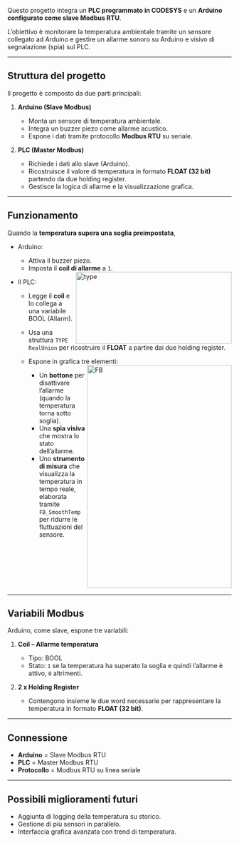 Questo progetto integra un **PLC programmato in CODESYS** e un **Arduino configurato come slave Modbus RTU**.

L’obiettivo è monitorare la temperatura ambientale tramite un sensore collegato ad Arduino e gestire un allarme sonoro su Arduino e visivo di segnalazione (spia) sul PLC.

---

## Struttura del progetto

Il progetto è composto da due parti principali:

1. **Arduino (Slave Modbus)**

   * Monta un sensore di temperatura ambientale.
   * Integra un buzzer piezo come allarme acustico.
   * Espone i dati tramite protocollo **Modbus RTU** su seriale.

2. **PLC (Master Modbus)**

   * Richiede i dati allo slave (Arduino).
   * Ricostruisce il valore di temperatura in formato **FLOAT (32 bit)** partendo da due holding register.
   * Gestisce la logica di allarme e la visualizzazione grafica.

---

## Funzionamento

Quando la **temperatura supera una soglia preimpostata**,
* Arduino:

  * Attiva il buzzer piezo.
  * Imposta il **coil di allarme** a `1`.<img width="350" height="161" alt="type" src="https://github.com/user-attachments/assets/e1bf1a56-c66b-4008-944a-497c096cc94d" align="right"/>

* Il PLC:

  * Legge il **coil** e lo collega a una variabile BOOL (Allarm). 

  * Usa una struttura `TYPE RealUnion` per ricostruire il **FLOAT** a partire dai due holding register. 
  * Espone in grafica tre elementi: <img width="325" height="500" alt="FB" src="https://github.com/user-attachments/assets/aa388c7c-03ae-49c6-a562-16cee85f4a1c" align="right" />

    * Un **bottone** per disattivare l’allarme (quando la temperatura torna sotto soglia). 
    * Una **spia visiva** che mostra lo stato dell’allarme. 
    * Uno **strumento di misura** che visualizza la temperatura in tempo reale, elaborata tramite `FB_SmoothTemp` per ridurre le fluttuazioni del sensore.
    <br clear="all">


---

## Variabili Modbus

Arduino, come slave, espone tre variabili:

1. **Coil – Allarme temperatura**

   * Tipo: BOOL
   * Stato: `1` se la temperatura ha superato la soglia e quindi l’allarme è attivo, `0` altrimenti.

2. **2 x Holding Register**

   * Contengono insieme le due word necessarie per rappresentare la temperatura in formato **FLOAT (32 bit)**.

---

## Connessione

* **Arduino** = Slave Modbus RTU
* **PLC** = Master Modbus RTU
* **Protocollo** = Modbus RTU su linea seriale

---

## Possibili miglioramenti futuri

* Aggiunta di logging della temperatura su storico.
* Gestione di più sensori in parallelo.
* Interfaccia grafica avanzata con trend di temperatura.
